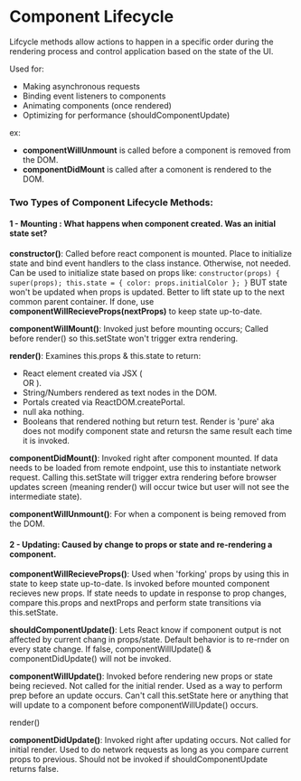 # Component Lifecycle

Lifcycle methods allow actions to happen in a specific order during the rendering process and control application based on the state of the UI.

Used for:
  - Making asynchronous requests
  - Binding event listeners to components
  - Animating components (once rendered)
  - Optimizing for performance (shouldComponentUpdate)

  ex: 
  - **componentWillUnmount** is called before a component is removed from the DOM.
  - **componentDidMount** is called after a comonent is rendered to the DOM.

### Two Types of Component Lifecycle Methods:
  #### 1 - **Mounting** : What happens when component created. Was an initial state set?

  **constructor()**: Called before react component is mounted. Place to initialize state and bind event handlers to the class instance. Otherwise, not needed. Can be used to initialize state based on props like:
      ```
      constructor(props) {
        super(props);
        this.state = {
          color: props.initialColor
        };
      }
      ```
  BUT state won't be updated when props is updated. Better to lift state up to the next common parent container. If done, use **componentWillRecieveProps(nextProps)** to keep state up-to-date.
      
  **componentWillMount()**: Invoked just before mounting occurs; Called before render() so this.setState won't trigger extra rendering. 
    
  **render()**: Examines this.props & this.state to return:
  - React element created via JSX (<div></div> OR <Class />).
  - String/Numbers rendered as text nodes in the DOM.
  - Portals created via ReactDOM.createPortal.
  - null aka nothing.
  - Booleans that rendered nothing but return test.
  Render is 'pure' aka does not modify component state and retursn the same result each time it is invoked. 

  **componentDidMount()**: Invoked right after component mounted. If data needs to be loaded from remote endpoint, use this to instantiate network request. Calling this.setState will trigger extra rendering before browser updates screen (meaning render() will occur twice but user will not see the intermediate state).

  **componentWillUnmount()**: For when a component is being removed from the DOM. 

  #### 2 - **Updating**: Caused by change to props or state and re-rendering a component.

  **componentWillRecieveProps()**: Used when 'forking' props by using this in state to keep state up-to-date. Is invoked before mounted component recieves new props. If state needs to update in response to prop changes, compare this.props and nextProps and perform state transitions via this.setState.
  
  **shouldComponentUpdate()**: Lets React know if component output is not affected by current chang in props/state. Default behavior is to re-rnder on every state change. If false, componentWillUpdate() & componentDidUpdate() will not be invoked.
  
  **componentWillUpdate()**: Invoked before rendering new props or state being recieved. Not called for the initial render. Used as a way to perform prep before an update occurs. Can't call this.setState here or anything that will update to a component before componentWillUpdate() occurs.
  
  render()
  
  **componentDidUpdate()**: Invoked right after updating occurs. Not called for initial render. Used to do network requests as long as you compare current props to previous. Should not be invoked if shouldComponentUpdate returns false.